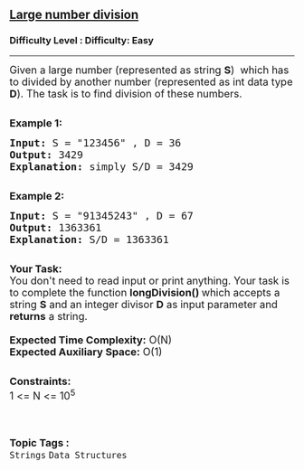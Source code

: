 <h2><a href="https://www.geeksforgeeks.org/problems/large-number-division0207/1?page=2&category=Strings&difficulty=Easy&status=unsolved&sortBy=submissions">Large number division</a></h2><h3>Difficulty Level : Difficulty: Easy</h3><hr><div class="problems_problem_content__Xm_eO"><p><span style="font-size:18px">Given a large number (represented as string <strong>S</strong>) &nbsp;which has to divided by another number (represented as int data type <strong>D</strong>). The task is to find division of these numbers.</span></p>

<p><br>
<span style="font-size:18px"><strong>Example 1:</strong></span></p>

<pre><span style="font-size:18px"><strong>Input:</strong> S = "123456" , D = 36
<strong>Output:</strong> 3429
<strong>Explanation:</strong> simply S/D = 3429
</span></pre>

<p><br>
<span style="font-size:18px"><strong>Example 2:</strong></span></p>

<pre><span style="font-size:18px"><strong>Input:</strong> S = "91345243" , D = 67
<strong>Output:</strong> 1363361
<strong>Explanation: </strong>S/D = 1363361</span></pre>

<p><br>
<span style="font-size:18px"><strong>Your Task:&nbsp;&nbsp;</strong><br>
You don't need to read input or print anything. Your task is to complete the function&nbsp;<strong>longDivision()&nbsp;</strong>which accepts a string <strong>S</strong> and an integer divisor <strong>D</strong> as input parameter and <strong>returns</strong> a string.<br>
<br>
<strong>Expected Time Complexity:</strong>&nbsp;O(N)<br>
<strong>Expected Auxiliary Space:</strong>&nbsp;O(1)</span><br>
&nbsp;</p>

<p><span style="font-size:18px"><strong>Constraints:</strong><br>
1 &lt;= N &lt;= 10<sup>5&nbsp;</sup></span><br>
&nbsp;</p>
</div><br><p><span style=font-size:18px><strong>Topic Tags : </strong><br><code>Strings</code>&nbsp;<code>Data Structures</code>&nbsp;